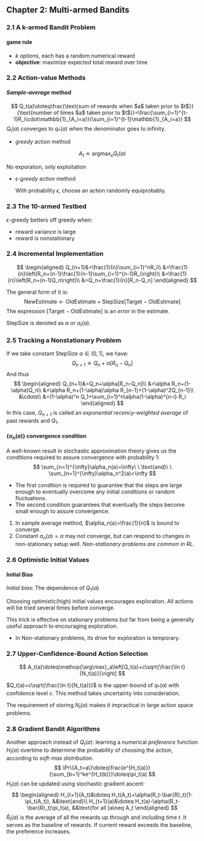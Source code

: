 ## Chapter 2: Multi-armed Bandits

### 2.1 A k-armed Bandit Problem

#### game rule 

- $k$ options, each has a random numerical reward 
- **objective**: maximize expected total reward over time

### 2.2 Action-value Methods

#### *Sample-average* method 

$$
Q_t(a)\doteq\frac{\text{sum of rewards when $a$ taken prior to $t$}}{\text{number of times $a$ taken prior to $t$}}=\frac{\sum_{i=1}^{t-1}R_i\cdot\mathbb{1}_{A_i=a}}{\sum_{i=1}^{t-1}\mathbb{1}_{A_i=a}}
$$
$Q_t(a)$ converges to $q_*(a)$ when the denominator goes to infinity.

- *greedy* action method

$$
A_t\doteq\mathop{\arg \max}_xQ_t(a)
$$

No exporation, only exploitation

- *$\epsilon$-greedy* action method

  With probability $\epsilon$, choose an action randomly equiprobably.

### 2.3 The 10-armed Testbed

$\epsilon$-greedy betters off greedy when:

- reward variance is large
- reward is nonstationary

### 2.4 Incremental Implementation 

$$
\begin{aligned}
Q_{n+1}&=\frac{1}{n}\sum_{i=1}^nR_i\\
&=\frac{1}{n}\left(R_n+(n-1)\frac{1}{n-1}\sum_{i=1}^{n-1}R_i\right)\\
&=\frac{1}{n}\left(R_n+(n-1)Q_n\right)\\
&=Q_n+\frac{1}{n}[R_n-Q_n]
\end{aligned}
$$

The general form of it is:
$$
\text{NewEstimate}\leftarrow\text{OldEstimate}+\text{StepSize}[\text{Target}-\text{OldEstimate}]
$$
The expression $[\text{Target}-\text{OldEstimate}]$ is an *error* in the estimate.

$\text{StepSize}$ is denoted as $\alpha$ or $\alpha_t(a)$.

### 2.5 Tracking a Nonstationary Problem 

If we take constant $\text{StepSize}$ $\alpha \in (0,1]$, we have:
$$
Q_{n+1}\doteq Q_n+\alpha[R_n-Q_n]
$$
And thus
$$
\begin{aligned}
Q_{n+1}&=Q_n+\alpha[R_n-Q_n]\\
&=\alpha R_n+(1-\alpha)Q_n\\
&=\alpha R_n+(1-\alpha)\alpha R_{n-1}+(1-\alpha)^2Q_{n-1}\\
&\cdots\\
&=(1-\alpha)^n Q_1+\sum_{i=1}^n\alpha(1-\alpha)^{n-i} R_i
\end{aligned}
$$
In this case, $Q_{n+1}$ is called an *exponential recency-weighted average* of past rewards and $Q_1$.

#### $\{\alpha_n(a)\}$ convergence condition

A well-known result in stochastic approximation theory gives us the conditions required to assure convergence with probability 1:
$$
\sum_{n=1}^{\infty}\alpha_n(a)=\infty\ \ \text{and}\ \ \sum_{n=1}^{\infty}\alpha_n^2(a)<\infty
$$

- The first condition is required to guarantee that the steps are large enough to eventually overcome any initial conditions or random fluctuations. 
- The second condition guarantees that eventually the steps become small enough to assure convergence. 

1. In sample average method, $\alpha_n(a)=\frac{1}{n}$ is bound to converge.
2. Constant $\alpha_n(a)=\alpha$ may not converge, but can respond to changes in non-stationary setup well. *Non-stationary problems are common in RL.*

### 2.6 Optimistic Initial Values

#### Initial Bias

*Initial bias*: The dependence of $Q_1(a)$

Choosing optimistic(high) initial values encourages exploration. All actions will be tried several times before converge.

This trick is effective on stationary problems but far from being a generally useful approach to encouraging exploration.

- In Non-stationary problems, its drive for exploration is temporary.

### 2.7 Upper-Confidence-Bound Action Selection

$$
A_t(a)\doteq\mathop{\arg\max}_a\left[Q_t(a)+c\sqrt{\frac{\ln t}{N_t(a)}}\right]
$$

$Q_t(a)+c\sqrt{\frac{\ln t}{N_t(a)}}$ is the upper-bound of $q_*(a)$ with confidence level $c$. This method takes uncertainty into consideration.

The requirement of storing $N_t(a)$ makes it impractical in large action space problems.

### 2.8 Gradient Bandit Algorithms

Another approach instead of $Q_t(a)$: learning a numerical *preference* function $H_t(a)$ overtime to determine the probability of choosing the action, according to *soft-max distribution*.
$$
\Pr\{A_t=a\}\doteq\frac{e^{H_t(a)}}{\sum_{b=1}^ke^{H_t(b)}}\doteq\pi_t(a)
$$
$H_t(a)$ can be updated using stochastic gradient ascent:
$$
\begin{aligned}
H_{t+1}(A_t)&\doteq H_t(A_t)+\alpha(R_t-\bar{R}_t)(1-\pi_t(A_t)), &&\text{and}\\
H_{t+1}(a)&\doteq H_t(a)-\alpha(R_t-\bar{R}_t)\pi_t(a), &&\text{for all }a\neq A_t
\end{aligned}
$$
$\bar{R}_t(a)$ is the average of all the rewards up through and including time $t$. It serves as the baseline of rewards. If current reward exceeds the baseline, the preference increases.